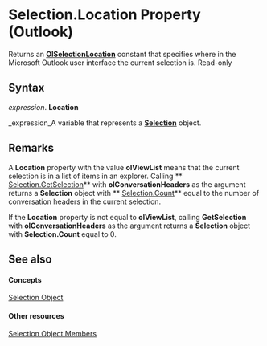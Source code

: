 
# Selection.Location Property (Outlook)

Returns an  **[OlSelectionLocation](a13e3915-09a1-5130-42b9-caf3fb25c514.md)** constant that specifies where in the Microsoft Outlook user interface the current selection is. Read-only


## Syntax

 _expression_. **Location**

 _expression_A variable that represents a  **[Selection](0b06a3ce-0445-db8f-e6e8-bb7bd469c50f.md)** object.


## Remarks

A  **Location** property with the value **olViewList** means that the current selection is in a list of items in an explorer. Calling ** [Selection.GetSelection](c6af6665-d97d-3833-1014-5b43282bafc2.md)** with **olConversationHeaders** as the argument returns a **Selection** object with ** [Selection.Count](ea7a19d2-6261-ce07-97f3-ebe95489a265.md)** equal to the number of conversation headers in the current selection.

If the  **Location** property is not equal to **olViewList**, calling  **GetSelection** with **olConversationHeaders** as the argument returns a **Selection** object with **Selection.Count** equal to 0.


## See also


#### Concepts


 [Selection Object](0b06a3ce-0445-db8f-e6e8-bb7bd469c50f.md)
#### Other resources


 [Selection Object Members](c79922d4-aa76-ff48-f163-8161fa1ae0a8.md)
